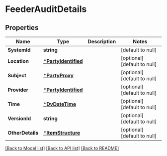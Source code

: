 # FeederAuditDetails

## Properties
Name | Type | Description | Notes
------------ | ------------- | ------------- | -------------
**SystemId** | **string** |  | [default to null]
**Location** | [***PartyIdentified**](PartyIdentified.md) |  | [optional] [default to null]
**Subject** | [***PartyProxy**](PartyProxy.md) |  | [optional] [default to null]
**Provider** | [***PartyIdentified**](PartyIdentified.md) |  | [optional] [default to null]
**Time** | [***DvDateTime**](DvDateTime.md) |  | [optional] [default to null]
**VersionId** | **string** |  | [optional] [default to null]
**OtherDetails** | [***ItemStructure**](ItemStructure.md) |  | [optional] [default to null]

[[Back to Model list]](../README.md#documentation-for-models) [[Back to API list]](../README.md#documentation-for-api-endpoints) [[Back to README]](../README.md)

